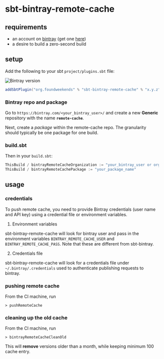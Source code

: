 sbt-bintray-remote-cache
========================

requirements
------------

- an account on [bintray](https://bintray.com) (get one [here](https://bintray.com/signup/oss))
- a desire to build a zero-second build

setup
-----

Add the following to your sbt `project/plugins.sbt` file:

![Bintray version](https://img.shields.io/bintray/v/sbt/sbt-plugin-releases/sbt-bintray.svg)

```scala
addSbtPlugin("org.foundweekends" % "sbt-bintray-remote-cache" % "x.y.z")
```

### Bintray repo and package

Go to `https://bintray.com/<your_bintray_user>/` and create a new **Generic** repository with the name **`remote-cache`**.

Next, create a _package_ within the remote-cache repo. The granularity should typically be one package for one build.

### build.sbt

Then in your `build.sbt`:

```scala
ThisBuild / bintrayRemoteCacheOrganization := "your_bintray_user or organization"
ThisBuild / bintrayRemoteCachePackage := "your_package_name"
```

usage
-----

### credentials

To push remote cache, you need to provide Bintray credentials (user name and API key) using a credential file or environment variables.
    
1. Environment variables

sbt-bintray-remote-cache will look for bintray user and pass in the environment variables `BINTRAY_REMOTE_CACHE_USER` and  `BINTRAY_REMOTE_CACHE_PASS`. Note that these are different from sbt-bintray.

2. Credentials file

sbt-bintray-remote-cache will look for a credentials file under `~/.bintray/.credentials` used to authenticate publishing requests to bintray.

### pushing remote cache

From the CI machine, run

```
> pushRemoteCache
```

### cleaning up the old cache

From the CI machine, run

```
> bintrayRemoteCacheCleanOld
```

This will **remove** versions older than a month, while keeping minimum 100 cache entry.
